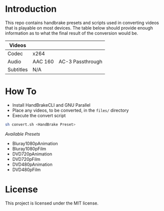 # Introduction

This repo contains handbrake presets and scripts used in converting videos that
is playable on most devices. The table below should provide enough information
as to what the final result of the conversion would be.

| Videos    |         |                  |
|-----------|---------|------------------|
| Codec     | x264    |                  |
| Audio     | AAC 160 | AC-3 Passthrough |
| Subtitles | N/A     |                  |

# How To
* Install HandBrakeCLI and GNU Parallel
* Place any videos, to be converted, in the `files/` directory
* Execute the convert script

```bash
sh convert.sh <HandBrake Preset>
```

*Available Presets*
* Bluray1080pAnimation
* Bluray1080pFilm
* DVD720pAnimation
* DVD720pFilm
* DVD480pAnimation
* DVD480pFilm

# License
This project is licensed under the MIT license.
